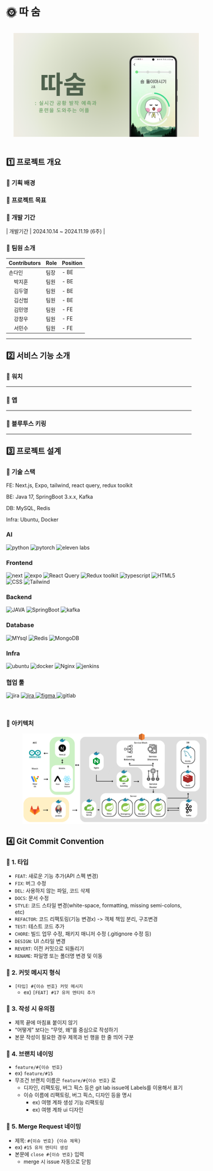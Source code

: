 # 🌞 따 숨

<img alt='func5.1' src='./readme-image/DDASOOM.PNG'  style="padding:20px">

## 1️⃣ 프로젝트 개요

### 🎈 **기획 배경**

### 🎈 **프로젝트 목표**

### 🎈 **개발 기간**

| 개발기간 | 2024.10.14 ~ 2024.11.19 (6주) |

### 🎈 **팀원 소개**

| Contributors | Role | Position |
| ------------ | ---- | -------- |
| 손다인       | 팀장 | - BE     |
| 　박지훈     | 팀원 | - BE     |
| 　김두열     | 팀원 | - BE     |
| 　김신범     | 팀원 | - BE     |
| 　김민영     | 팀원 | - FE     |
| 　강창우     | 팀원 | - FE     |
| 　서민수     | 팀원 | - FE     |

---

## 2️⃣ 서비스 기능 소개

### 🎈 **워치**

---

### 🎈 **앱**

---

### 🎈 **블루투스 키링**

---

## 3️⃣ 프로젝트 설계

### 🎈 **기술 스택**

FE: Next.js, Expo, tailwind, react query, redux toolkit

BE: Java 17, SpringBoot 3.x.x, Kafka

DB: MySQL, Redis

Infra: Ubuntu, Docker

  <h3>AI</h3>
  <p>
  <img alt="python" src="https://img.shields.io/badge/Python-3776AB?style=for-the-badge&logo=Python&logoColor=white"/> 
  <img alt ="pytorch" src="https://img.shields.io/badge/PyTorch-E34F26?logo=PyTorch&style=for-the-badge&logoColor=white">
  <img alt="eleven labs" src="https://img.shields.io/badge/ElEVENLABS-FFFFFF?style=for-the-badge&logo=elevenlabs&logoColor=black">
  </p>

  <h3>Frontend</h3>
  <p>
  <img alt="next" src="https://img.shields.io/badge/next.js-666666?style=for-the-badge&logo=next.js&logoColor=white">
  <img alt="expo" src="https://img.shields.io/badge/EXPO-000000?style=for-the-badge&logo=expo&logoColor=white">
  <img alt="React Query" src="https://img.shields.io/badge/Reactquery-61DAFB?style=for-the-badge&logo=Reactquery&logoColor=black">
  <img alt="Redux toolkit" src="https://img.shields.io/badge/Reduxtoolkit-3322FB?style=for-the-badge&logo=Redux&logoColor=black">

  <img alt="typescript" src="https://img.shields.io/badge/TypeScript-3178C6?style=for-the-badge&logo=typescript&logoColor=white">
  <img alt="HTML5" src="https://img.shields.io/badge/HTML5-E34F26.svg?&style=for-the-badge&logo=HTML5&logoColor=white"/>
  <img alt="CSS" src="https://img.shields.io/badge/CSS-1572B6.svg?&style=for-the-badge&logo=CSS3&logoColor=white"/>
  <img alt="Tailwind" src="https://img.shields.io/badge/TailwindCSS-38B2AC?style=for-the-badge&logoColor=white&logo=tailwindcss">
  
  </p>

  <h3>Backend</h3>
  <p>
  <img alt="JAVA" src="https://img.shields.io/badge/Java 17-F28D1A?style=for-the-badge&logo=openjdk&logoColor=white">
  <img alt="SpringBoot" src="https://img.shields.io/badge/springboot-%236DB33F.svg?style=for-the-badge&logo=springboot&logoColor=white">
    <img alt="kafka" src="https://img.shields.io/badge/-KAFKA-E10915?style=for-the-badge&logo=apachekafka&logoColor=white">
  <!-- <br>
  <img alt="firebase" src="https://img.shields.io/badge/firebase-ffca28?style=for-the-badge&logo=firebase&logoColor=black"> -->
  </p>

  <h3>Database</h3>
  <p>
  <img alt="MYsql" src="https://img.shields.io/badge/mysql-4479A1?style=for-the-badge&logo=mysql&logoColor=white">
  <img alt="Redis" src="https://img.shields.io/badge/Redis-DC382D?style=for-the-badge&logo=redis&logoColor=white">
    <img alt="MongoDB" src="https://img.shields.io/badge/-MongoDB-13aa52?style=for-the-badge&logo=mongodb&logoColor=white">
  </p>

  <h3>Infra</h3>
  <p>
  <img alt="ubuntu" src="https://img.shields.io/badge/ubuntu-E95420?style=for-the-badge&logo=ubuntu&logoColor=white"> 
  <img alt="docker"src="https://img.shields.io/badge/docker-2496ED?style=for-the-badge&logo=docker&logoColor=white"> 
  <img alt="Nginx" src="https://img.shields.io/badge/nginx-009539?style=for-the-badge&logo=nginx&logoColor=white"> 
  <img alt="jenkins"src="https://img.shields.io/badge/Jenkins-D24939?style=for-the-badge&logo=Jenkins&logoColor=white">
  <br>

  <h3>협업 툴</h3>
  <p>
  <img alt='jira' src="https://img.shields.io/badge/Jira-0052CC?style=for-the-badge&logo=Jira&logoColor=white">
  <a href="https://di-son.notion.site/11fc570d468780abb187debeb97638a1">
  <img alt='jira' src="https://img.shields.io/badge/Notion-black?style=for-the-badge&logo=Notion&logoColor=white">
  </a>
   <a href="https://www.figma.com/design/waSuebHK9Ixboev3ZoDaPe/%EC%8B%B8%ED%94%BC-%EC%9E%90%EC%9C%A8-%ED%94%84%EB%A1%9C%EC%A0%9D%ED%8A%B8?node-id=0-1&t=Qd0fyfQy9unP3fNM-1">
  <img alt='figma' src="https://img.shields.io/badge/Figma-F24E1E?style=for-the-badge&logo=Figma&logoColor=white">
  </a>
  <img alt='gitlab' src="https://img.shields.io/badge/Gitlab-FC6D26?style=for-the-badge&logo=Gitlab&logoColor=white">
  </p>

<br>

### 🎈 **아키텍처**

 <img alt='func5.1' src='./readme-image/아키텍쳐.PNG'  style="padding-left: 45px;">

## 4️⃣ Git Commit Convention

### 🎈 **1. 타입**

- `FEAT`: 새로운 기능 추가(API 스펙 변경)
- `FIX`: 버그 수정
- `DEL`: 사용하지 않는 파일, 코드 삭제
- `DOCS`: 문서 수정
- `STYLE`: 코드 스타일 변경(white-space, formatting, missing semi-colons, etc)
- `REFACTOR`: 코드 리팩토링(기능 변경x) -> 객체 책임 분리, 구조변경
- `TEST`: 테스트 코드 추가
- `CHORE`: 빌드 업무 수정, 패키지 매니저 수정 (.gitignore 수정 등)
- `DESIGN`: UI 스타일 변경
- `REVERT`: 이전 커밋으로 되돌리기
- `RENAME`: 파일명 또는 폴더명 변경 및 이동

### 🎈 **2. 커밋 메시지 형식**

- `[타입] #{이슈 번호} 커밋 메시지`
  - ex) `[FEAT] #17 유저 엔티티 추가`

### 🎈 **3. 작성 시 유의점**

- 제목 끝에 마침표 붙이지 않기
- “어떻게” 보다는 “무엇, 왜”를 중심으로 작성하기
- 본문 작성이 필요한 경우 제목과 빈 행을 한 줄 띄어 구분

### 🎈 **4. 브랜치 네이밍**

- `feature/#{이슈 번호}`
- ex) `feature/#15`
- 무조건 브랜치 이름은 `feature/#{이슈 번호}` 로
  - 디자인, 리팩토링, 버그 픽스 등은 git lab issue에 Labels를 이용해서 표기
  - 이슈 이름에 리팩토링, 버그 픽스, 디자인 등을 명시
    - ex) 여행 계좌 생성 기능 리팩토링
    - ex) 여행 계좌 ui 디자인

### 🎈 **5. Merge Request 네이밍**

- 제목: `#{이슈 번호} {이슈 제목}`
- ex) `#15 유저 엔티티 생성`
- 본문에 `close #{이슈 번호}` 입력
  - merge 시 issue 자동으로 닫힘
